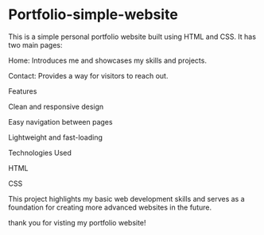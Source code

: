 # Portfolio-simple-website
This is a simple personal portfolio website built using HTML and CSS. It has two main pages:

Home: Introduces me and showcases my skills and projects.

Contact: Provides a way for visitors to reach out.

Features

Clean and responsive design

Easy navigation between pages

Lightweight and fast-loading

Technologies Used

HTML

CSS

This project highlights my basic web development skills and serves as a foundation for creating more advanced websites in the future.

thank you for visting my portfolio website!
